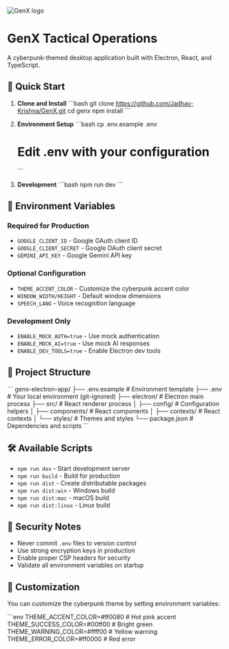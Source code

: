 ![GenX logo](assets/GenX_icon.png)


# GenX Tactical Operations

A cyberpunk-themed desktop application built with Electron, React, and TypeScript.

## 🚀 Quick Start

1. **Clone and Install**
   \`\`\`bash
   git clone <https://github.com/Jadhav-Krishna/GenX.git>
   cd genx
   npm install
   \`\`\`

2. **Environment Setup**
   \`\`\`bash
   cp .env.example .env
   # Edit .env with your configuration
   \`\`\`

3. **Development**
   \`\`\`bash
   npm run dev
   \`\`\`

## 🔧 Environment Variables

### Required for Production
- `GOOGLE_CLIENT_ID` - Google OAuth client ID
- `GOOGLE_CLIENT_SECRET` - Google OAuth client secret
- `GEMINI_API_KEY` - Google Gemini API key

### Optional Configuration
- `THEME_ACCENT_COLOR` - Customize the cyberpunk accent color
- `WINDOW_WIDTH/HEIGHT` - Default window dimensions
- `SPEECH_LANG` - Voice recognition language

### Development Only
- `ENABLE_MOCK_AUTH=true` - Use mock authentication
- `ENABLE_MOCK_AI=true` - Use mock AI responses
- `ENABLE_DEV_TOOLS=true` - Enable Electron dev tools

## 📁 Project Structure

\`\`\`
genx-electron-app/
├── .env.example          # Environment template
├── .env                  # Your local environment (git-ignored)
├── electron/             # Electron main process
├── src/                  # React renderer process
│   ├── config/           # Configuration helpers
│   ├── components/       # React components
│   ├── contexts/         # React contexts
│   └── styles/           # Themes and styles
└── package.json          # Dependencies and scripts
\`\`\`

## 🛠️ Available Scripts

- `npm run dev` - Start development server
- `npm run build` - Build for production
- `npm run dist` - Create distributable packages
- `npm run dist:win` - Windows build
- `npm run dist:mac` - macOS build
- `npm run dist:linux` - Linux build

## 🔐 Security Notes

- Never commit `.env` files to version control
- Use strong encryption keys in production
- Enable proper CSP headers for security
- Validate all environment variables on startup

## 🎨 Customization

You can customize the cyberpunk theme by setting environment variables:

\`\`\`env
THEME_ACCENT_COLOR=#ff0080      # Hot pink accent
THEME_SUCCESS_COLOR=#00ff00     # Bright green
THEME_WARNING_COLOR=#ffff00     # Yellow warning
THEME_ERROR_COLOR=#ff0000       # Red error
